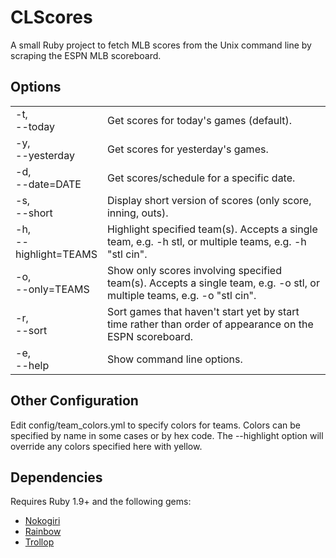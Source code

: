 CLScores
========
A small Ruby project to fetch MLB scores from the Unix command line by scraping the ESPN MLB scoreboard.

Options
-------
<table>
  <tr>
    <td style="width:130px">
      -t,<br>
      --today
    </td>
    <td>Get scores for today's games (default).</td>
  </tr>
  <tr>
    <td>
      -y,<br>
      --yesterday
    </td>
    <td>Get scores for yesterday's games.</td>
  </tr>
  <tr>
    <td>
      -d,<br>
      --date=DATE
    </td>
    <td>Get scores/schedule for a specific date.</td>
  </tr>
  <tr>
    <td>
      -s,<br>
      --short
    </td>
    <td>Display short version of scores (only score, inning, outs).</td>
  </tr>
  <tr>
    <td>
      -h,<br>
      --highlight=TEAMS
    </td>
    <td>Highlight specified team(s). Accepts a single team, e.g. -h stl, or multiple teams, e.g. -h "stl cin".</td>
  </tr>
  <tr>
    <td>
      -o,<br>
      --only=TEAMS
    </td>
    <td>Show only scores involving specified team(s). Accepts a single team, e.g. -o stl, or multiple teams, e.g. -o "stl cin".</td>
  </tr>
  <tr>
    <td>
      -r,<br>
      --sort
    </td>
    <td>Sort games that haven't start yet by start time rather than order of appearance on the ESPN scoreboard.</td>
  </tr>
  <tr>
    <td>
      -e,<br>
      --help
    </td>
    <td>Show command line options.</td>
  </tr>
</table>

Other Configuration
-------------------
Edit config/team_colors.yml to specify colors for teams. Colors can be specified by name in some cases or by hex code. The --highlight option will override any colors specified here with yellow.

Dependencies
------------
Requires Ruby 1.9+ and the following gems:

* [Nokogiri](http://nokogiri.org/)
* [Rainbow](https://github.com/sickill/rainbow)
* [Trollop](http://trollop.rubyforge.org/)